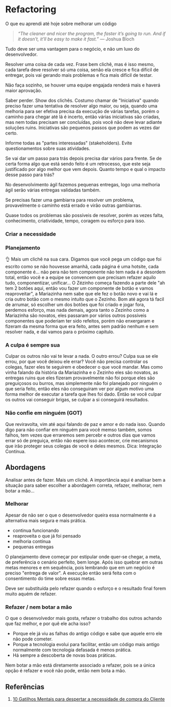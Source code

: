 # Refactoring

O que eu aprendi até hoje sobre melhorar um código

>*“The cleaner and nicer the program, the faster it’s going to run. And if it doesn’t, it’ll be easy to make it fast.”*
— Joshua Bloch

Tudo deve ser uma vantagem para o negócio, e não um luxo do desenvolvedor.

Resolver uma coisa de cada vez. Frase bem clichê, mas é isso mesmo, cada tarefa deve resolver só uma coisa, senão ela cresce e fica difícil de entregar, pois vai gerando mais problemas e fica mais difícil de testar.

Não faça sozinho, se houver uma equipe engajada renderá mais e haverá maior aprovação.

Saber perder. Show dos clichês. Costumo chamar de "Iniciativa" quando preciso fazer uma tentativa de resolver algo maior, ou seja, quando uma melhoria para ser efetiva precisa da execução de várias tarefas, porém o caminho para chegar até lá é incerto, então várias iniciativas são criadas, mas nem todas precisam ser concluídas, pois você não deve levar adiante soluções ruins. Iniciativas são pequenos passos que podem as vezes dar certo. 

Informe todas as "partes interessadas" (stakeholders). Evite questionamentos sobre suas atividades.

Se vai dar um passo para trás depois precisa dar vários para frente. Se de certa forma algo que está sendo feito é um retrocesso, que este seja justificado por algo melhor que vem depois. Quanto tempo e qual o impacto desse passo para trás?

No desenvolvimento ágil fazemos pequenas entregas, logo uma melhoria ágil serão várias entregas validadas também.

Se precisas fazer uma gambiarra para resolver um problema, provavelmente o caminho está errado e virão outras gambiarras.

Quase todos os problemas são possíveis de resolver, porém as vezes falta, conhecimento, criatividade, tempo, coragem ou esforço para isso.

### Criar a necessidade



### Planejamento 

👌 Mais um clichê na sua cara. Digamos que você pega um código que foi escrito como se não houvesse amanhã, cada página é uma hotsite, cada componente é... não pera não tem componente não tem nada é a desordem total, então você e a equipe se convencem que precisam refazer aquilo tudo, componentizar, unificar... O Zézinho começa fazendo a parte dele "ah tem 2 botões aqui, então vou fazer um componente de botão e vamos reaproveitar", a Mariazinha nem sabe que ele fez o botão novo e vai lá e cria outro botão com o mesmo intuíto que o Zezinho. Bom até agora tá facil de arrumar, só escolher um dos botões que foi criado e jogar fora, perdemos esforço, mas nada demais, agora tanto o Zezinho como a Mariazinha são novatos, eles passaram por vários outros possíveis componentes que poderiam ter sido refeitos, porém não enxergaram e fizeram da mesma forma que era feito, antes sem padrão nenhum e sem resolver nada, e daí vamos para o próximo capítulo.

### A culpa é sempre sua

Culpar os outros não vai te levar a nada. O outro errou? Culpa sua se ele errou, por que você deixou ele errar? Você não precisa controlar os colegas, fazer eles te seguirem e obedecer o que você mandar. Mas como vinha falando da história da Mariazinha e o Zezinho eles são novatos, as entregas ruins que eles fizeram provavelmente não foi porque eles são preguiçosos ou burros, mas simplemente não foi planejado por ninguém o que seria feito, então eles não conseguiram ver por algum motivo uma forma melhor de executar a tarefa que lhes foi dado. Então se você culpar os outros vai conseguir brigas, se culpar a si conseguirá resultados.

### Não confie em ninguém (GOT)

Que reviravolta, vim até aqui falando de paz e amor e do nada isso. Quando digo para não confiar em ninguém para você memso também, somos falhos, tem vezes que erraremos sem percebr e outros dias que vamos errar só de preguiça, então não espere isso acontecer, crie mecanismos que irão proteger seus colegas de você e deles mesmos. Dica: Integração Contínua.

## Abordagens

Analisar antes de fazer. Mais um clichê. A importância aqui é analisar bem a situação para saber escolher a abordagem correta, refazer, melhorar, nem botar a mão...

### Melhorar

Apesar de não ser o que o desenvolvedor queira essa normalmente é a alternativa mais segura e mais prática. 

- continua funcionando
- reaproveita o que já foi pensado
- melhoria contínua
- pequenas entregas

O planejamento deve começar por estipular onde quer-se chegar, a meta, de preferência o cenário perfeito, bem longe. Após isso quebrar em outras metas menores e em sequência, pois lembrando que em um negócio é preciso "entrega de valor". A execução então será feita com o consentimento do time sobre essas metas. 

Deve ser substituída pelo refazer quando o esforço e o resultado final forem muito aquém de refazer.

### Refazer / nem botar a mão

O que o desenvolvedor mais gosta, refazer o trabalho dos outros achando que faz melhor, e por quê ele acha isso?

- Porque ele já viu as falhas do antigo código e sabe que aquele erro ele não pode cometer.
- Porque a tecnologia evolui para facilitar, então um código mais antigo normalmente com tecnologia defasada é menos prática.
- Há sempre a descoberta de novas boas práticas.

Nem botar a mão está diretamente associado a refazer, pois se a única opção é refazer e você não pode, então nem bota a mão.

## Referências

1. [10 Gatilhos Mentais para despertar a necessidade de compra do Cliente](http://www.onflag.com.br/marketing-digital/10-gatilhos-mentais-para-despertar-necessidade-compra-cliente)
